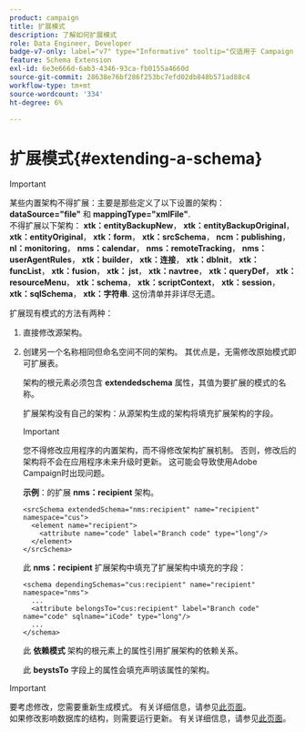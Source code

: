 ```yaml
---
product: campaign
title: 扩展模式
description: 了解如何扩展模式
role: Data Engineer, Developer
badge-v7-only: label="v7" type="Informative" tooltip="仅适用于 Campaign Classic v7"
feature: Schema Extension
exl-id: 6e3e666d-6ab3-4346-93ca-fb0155a4660d
source-git-commit: 28638e76bf286f253bc7efd02db848b571ad88c4
workflow-type: tm+mt
source-wordcount: '334'
ht-degree: 6%

---
```


# 扩展模式{#extending-a-schema}

>[!IMPORTANT]
>
>某些内置架构不得扩展：主要是那些定义了以下设置的架构：\
>**dataSource=&quot;file&quot;** 和 **mappingType=&quot;xmlFile&quot;**.\
>不得扩展以下架构： **xtk：entityBackupNew**， **xtk：entityBackupOriginal**， **xtk：entityOriginal**， **xtk：form**， **xtk：srcSchema**， **ncm：publishing**， **nl：monitoring**， **nms：calendar**， **nms：remoteTracking**， **nms：userAgentRules**， **xtk：builder**， **xtk：连接**， **xtk：dbInit**， **xtk：funcList**， **xtk：fusion**， **xtk： jst**， **xtk：navtree**， **xtk：queryDef**， **xtk：resourceMenu**， **xtk：schema**， **xtk：scriptContext**， **xtk：session**， **xtk：sqlSchema**， **xtk：字符串**.
>这份清单并非详尽无遗。

扩展现有模式的方法有两种：

1. 直接修改源架构。
1. 创建另一个名称相同但命名空间不同的架构。 其优点是，无需修改原始模式即可扩展表。

   架构的根元素必须包含 **extendedschema** 属性，其值为要扩展的模式的名称。

   扩展架构没有自己的架构：从源架构生成的架构将填充扩展架构的字段。

   >[!IMPORTANT]
   >
   >您不得修改应用程序的内置架构，而不得修改架构扩展机制。 否则，修改后的架构将不会在应用程序未来升级时更新。 这可能会导致使用Adobe Campaign时出现问题。

   **示例**：的扩展 **nms：recipient** 架构。

   ```
   <srcSchema extendedSchema="nms:recipient" name="recipient" namespace="cus">
     <element name="recipient">
       <attribute name="code" label="Branch code" type="long"/>
     </element>
   </srcSchema>
   ```

   此 **nms：recipient** 扩展架构中填充了扩展架构中填充的字段：

   ```
   <schema dependingSchemas="cus:recipient" name="recipient" namespace="nms">
     ...
     <attribute belongsTo="cus:recipient" label="Branch code" name="code" sqlname="iCode" type="long"/>
     ...
   </schema>
   ```

   此 **依赖模式** 架构的根元素上的属性引用扩展架构的依赖关系。

   此 **beystsTo** 字段上的属性会填充声明该属性的架构。

>[!IMPORTANT]
>
>要考虑修改，您需要重新生成模式。 有关详细信息，请参见[此页面](../../configuration/using/regenerating-schemas.md)。\
>如果修改影响数据库的结构，则需要运行更新。 有关详细信息，请参见[此页面](../../configuration/using/updating-the-database-structure.md)。
